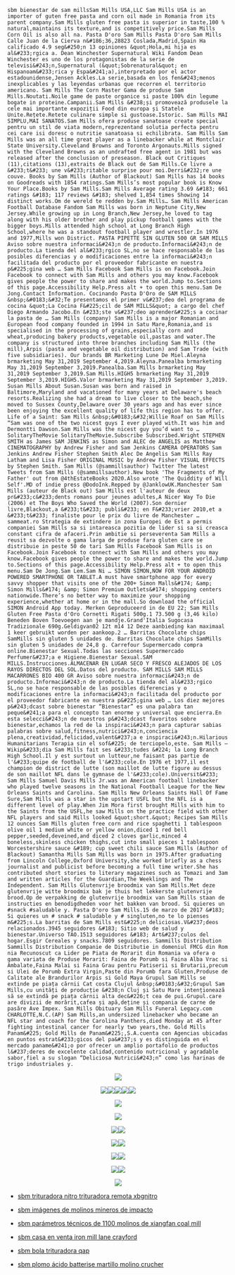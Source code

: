 
```
sbm bienestar de sam millsSam Mills USA,LLC Sam Mills USA is an importer of guten free pasta and corn oil made in Romania from its parent company.Sam Mills gluten free pasta is superior in taste,100 % natural,maintains its texture,and is competitively price.Sam Mills Corn Oil is also all na. Pasta D'oro Sam Mills Pasta D'oro Sam Mills Calle Juan de la Cierva n&#186;36,28823 Coslada,Madrid,Spain Ha calificado 4.9 seg&#250;n 13 opiniones &quot;Hola,mi hija es al&#233;rgica a. Dean Winchester Supernatural Wiki Fandom Dean Winchester es uno de los protagonistas de la serie de televisi&#243;n,Supernatural (&quot;Sobrenatural&quot; en Hispanoam&#233;rica y Espa&#241;a),interpretado por el actor estadounidense,Jensen Ackles.La serie,basada en los fen&#243;menos inexplicables y las leyendas urbanas que recorren el territorio americano. Sam Mills The Corn Master Gama de produse Sam Mills.Noutati.Noile game de paste organice si paste 100% din legume bogate in proteine.Campanii.Sam Mills &#238;și promovează produsele la cele mai importante expoziții Food din europa și Statele Unite.Rețete.Retete culinare simple si gustoase.Istoric. Sam Mills MAI SIMPLU,MAI SANATOS.Sam Mills ofera produse sanatoase create special pentru un stil de viata modern,reprezentand solutia perfecta pentru cei care isi doresc o nutritie sanatoasa si echilibrata. Sam Mills Sam Mills was an all time great player as a linebacker while at Montclair State University.Cleveland Browns and Toronto Argonauts.Mills signed with the Cleveland Browns as an undrafted free agent in 1981 but was released after the conclusion of preseason. Black out Critiques (11),citations (13),extraits de Black out de Sam Mills.Ce livre a &#233;t&#233; une v&#233;ritable surprise pour moi.Derri&#232;re une couve. Books by Sam Mills (Author of Blackout) Sam Mills has 14 books on Goodreads with 1854 ratings.Sam Mills’s most popular book is Know Your Place.Books by Sam Mills.Sam Mills Average rating 3.69 &#183; 661 ratings &#183; 117 reviews &#183; shelved 1,854 times Showing 14 distinct works.Om de wereld te redden by.Sam Mills… Sam Mills American Football Database Fandom Sam Mills was born in Neptune City,New Jersey.While growing up in Long Branch,New Jersey,he loved to tag along with his older brother and play pickup football games with the bigger boys.Mills attended high school at Long Branch High School,where he was a standout football player and wrestler.In 1976 and 1977,Mills won District. PASTA PIPETTE SIN GLUTEN 500 GR SAM MILLS Aviso sobre nuestra informaci&#243;n de producto.Informaci&#243;n de producto.La tienda del al&#233;rgico SL,no se hace responsable de las posibles diferencias y o modificaciones entre la informaci&#243;n facilitada del producto por el proveedor fabricante en nuestra p&#225;gina web … Sam Mills Facebook Sam Mills is on Facebook.Join Facebook to connect with Sam Mills and others you may know.Facebook gives people the power to share and makes the world.Jump to.Sections of this page.Accessibility Help.Press alt + to open this menu.Sam De Jong.Contact Information. Cocinando Pasta D'Oro de SAM MILLS &nbsp;&#0183;&#32;Te presentamos el primer v&#237;deo del programa de cocina &quot;La Cocina F&#225;cil de SAM MILLS&quot; a cargo del chef Diego Armando Jacobo.En &#233;ste v&#237;deo aprender&#225;s a cocinar la pasta de … Sam Mills (company) Sam Mills is a major Romanian and European food company founded in 1994 in Satu Mare,Romania,and is specialised in the processing of grains,especially corn and wheat,producing bakery products,vegetable oil,pastas and water.The company is structured into three branches including Sam Mills (the mill),Arpis (pasta and vegetable oil distribution) and Sam Trade (with five subsidiaries). Our brands BR Marketing Lune De Miel.Aleyna brmarketing May 31,2019 September 4,2019.Aleyna.Panealba brmarketing May 31,2019 September 3,2019.Panealba.Sam Mills brmarketing May 31,2019 September 3,2019.Sam Mills.HIGH5 brmarketing May 31,2019 September 3,2019.HIGH5.Valor brmarketing May 31,2019 September 3,2019. Susan Mills About Susan.Susan was born and raised in Baltimore,Maryland and vacationed for many years at Delaware's beach resorts.Realizing she had a dream to live closer to the beach,she moved to Sussex County,Delaware over 30 years ago and has ever since been enjoying the excellent quality of life this region has to offer. Life of a Saint: Sam Mills &nbsp;&#0183;&#32;Willie Roaf on Sam Mills “Sam was one of the two nicest guys I ever played with.It was him and Dermontti Dawson.Sam Mills was the nicest guy you’d want to … SolitaryTheMovie SolitaryTheMovie.Subscribe Subscribed.Wright STEPHEN SMITH as James SAM JENKINS as Simon and ALEC de ANGELIS as Matthew CINEMATOGRAPHY by Andrew Fisher and Sam Jenkins CAMERA OPERATORS Sam Jenkins Andrew Fisher Stephen Smith Alec De Angelis Sam Mills Ray Latham and Lisa Fisher ORIGINAL MUSIC by Andrew Fisher VISUAL EFFECTS by Stephen Smith. Sam Mills (@sammillsauthor) Twitter The latest Tweets from Sam Mills (@sammillsauthor).New book 'The Fragments of My Father' out from @4thEstateBooks 2020.Also wrote 'The Quiddity of Will Self'.MD of indie press @DodoInk.Repped by @JanklowUK.Manchester Sam Mills (auteur de Black out) Sam Mills est l'auteur de deux pr&#233;c&#233;dents romans pour jeunes adultes,A Nicer Way To Die (2006) et The Boys Who Saved the World (2007).Son dernier livre,Blackout,a &#233;t&#233; publi&#233; en F&#233;vrier 2010,et a &#233;t&#233; finaliste pour le prix du livre de Manchester … sammeat.ro Strategia de extindere in zona Europei de Est a permis companiei Sam Mills sa si intareasca pozitia de lider si sa si creasca constant cifra de afaceri.Prin ambitie si perseverenta Sam Mills a reusit sa dezvolte o gama larga de produse fara gluten care se distribuie in peste 50 de tari Sam Mills Facebook Sam Mills is on Facebook.Join Facebook to connect with Sam Mills and others you may know.Facebook gives people the power to share and makes the world.Jump to.Sections of this page.Accessibility Help.Press alt + to open this menu.Sam De Jong.Sam Lem.Sam Ni … SIMON SIMON,NOW FOR YOUR ANDROID POWERED SMARTPHONE OR TABLET.A must have smartphone app for every savvy shopper that visits one of the 200+ Simon Malls&#174; &amp; Simon Mills&#174; &amp; Simon Premium Outlets&#174; shopping centers nationwide.There’s no better way to maximize your shopping experience,whether at home or in the mall.So download the official SIMON Android App today. Merken Geproduceerd in de EU 22; Sam Mills Gluten Free Pasta d'Oro Cornetti Rigati 500g.1 73.500 g (3,46 kilo) Beneden Boven Toevoegen aan je mandje.Grand'Italia Sugocasa Tradizionale 690g.Geldigvan02 12t m14 12 Deze aanbieding kan maximaal 1 keer gebruikt worden per aankoop.2 … Barritas Chocolate chips SamMills sin gluten 5 unidades de. Barritas Chocolate chips SamMills sin gluten 5 unidades de 24,8 g. Carrefour Supermercado compra online.Bienestar Sexual.Todas las secciones Supermercado Perfumer&#237;a e Higiene.Bienestar Sexual.SAM MILLS.Instrucciones.ALMACENAR EN LUGAR SECO Y FRESCO ALEJADOS DE LOS RAYOS DIRECTOS DEL SOL.Datos del producto. SAM MILLS SAM MILLS MACARRONES BIO 400 GR Aviso sobre nuestra informaci&#243;n de producto.Informaci&#243;n de producto.La tienda del al&#233;rgico SL,no se hace responsable de las posibles diferencias y o modificaciones entre la informaci&#243;n facilitada del producto por el proveedor fabricante en nuestra p&#225;gina web … Los diez mejores p&#243;dcast sobre bienestar “Bienestar” es una palabra tan peque&#241;a para el concepto tan enorme y universal que encierra.En esta selecci&#243;n de nuestros p&#243;dcast favoritos sobre bienestar,echamos la red de la inspiraci&#243;n para capturar sabias palabras sobre salud,fitness,nutrici&#243;n,conciencia plena,creatividad,felicidad,valent&#237;a e inspiraci&#243;n.Hilarious Humanitarians Terapia sin el sof&#225; de terciopelo,este. Sam Mills — Wikip&#233;dia Sam Mills fait ses &#233;tudes &#224; la Long Branch High School.Il y est surtout un lutteur,ne faisant pas partie de l'&#233;quipe de football de l'&#233;cole.En 1976 et 1977,il est champion de district de lutte (son maillot de lutte figure au dessus de son maillot NFL dans le gymnase de l'&#233;cole).Universit&#233; Sam Mills Samuel Davis Mills Jr.was an American football linebacker who played twelve seasons in the National Football League for the New Orleans Saints and Carolina. Sam Mills New Orleans Saints Hall Of Fame Sure,Sam Mills was a star in the upstart USFL but the NFL is a different level of play.When Jim Mora first brought Mills with him to the Saints from the USFL,he saw Mills on the practice field with other NFL players and said Mills looked &quot;short.&quot; Recipes Sam Mills 12 ounces Sam Mills gluten free corn and rice spaghetti 1 tablespoon olive oil 1 medium white or yellow onion,diced 1 red bell pepper,seeded,deveined,and diced 2 cloves garlic,minced 4 boneless,skinless chicken thighs,cut into small pieces 1 tablespoon Worcestershire sauce &#189; cup sweet chili sauce Sam Mills (Author of Blackout) Samantha Mills Sam Mills was born in 1975.After graduating from Lincoln College,Oxford University,she worked briefly as a chess journalist and publicist before becoming a full time writer.She has contributed short stories to literary magazines such as Tomazi and 3am and written articles for the Guardian,The Weeklings and The Independent. Sam Mills Glutenvrije broodmix van Sam Mills.Met deze glutenvrije witte broodmix bak je thuis het lekkerste glutenvrije brood.Op de verpakking de glutenvrije broodmix van Sam Mills staan de instructies en benodigdheden voor het bakken van brood. Si quieres un #snack #saludable y. Pasta D'oro Sam Mills.15 de marzo de 2017 &#183; Si quieres un # snack # saludable y # singluten,no te lo pienses m&#225;s.La barritas de Sam Mills est&#225;n deliciosas.V&#237;deos relacionados.3945 seguidores &#183; Sitio web de salud y bienestar.Universo TAO.1513 seguidores &#183; Art&#237;culos del hogar.Esgir Cereales y snacks.7809 seguidores. Sammills Distribution Sammills Distribution Companie de Distributie in domeniul FMCG din Rom nia Recunoscut ca Lider pe Piata de Morarit din Romania va ofera o gama variata de Produse Morarit: Faina de Porumb si Faina Alba Vrac si Ambalate,Faina Malai si Faina Grau pentru Patiserii si Brutarii,precum si Ulei de Porumb Extra Virgin,Paste din Porumb fara Gluten,Produse de Calitate ale Brandurilor Arpis si Gold Maya Grupul Sam Mills se extinde pe piața cărnii Cat costa Clujul &nbsp;&#0183;&#32;Grupul Sam Mills,cu unități de producție &#238;n Cluj și Satu Mare intenționează să se extindă pe piața cărnii alta dec&#226;t cea de pui.Grupul.care are divizii de morărit,cafea și apă,deține și compania de carne de pasăre Ave Impex. Sam Mills Obituary Sam Mills Funeral Legacy.com CHARLOTTE,N.C.(AP) Sam Mills,an undersized linebacker who became an NFL star and coach for the Carolina Panthers,died Monday at 45 after fighting intestinal cancer for nearly two years,the. Gold Mills Panam&#225; Gold Mills de Panam&#225;,S.A.cuenta con Agencias ubicadas en puntos estrat&#233;gicos del pa&#237;s y es distinguida en el mercado paname&#241;o por ofrecer un amplio portafolio de productos l&#237;deres de excelente calidad,contenido nutricional y agradable sabor,fiel a su slogan “Deliciosa Nutrici&#243;n” como las harinas de trigo industriales y. 
```

<div align="center">

<a href="https://es-crusher.shibang-china.com/github&k=sbm+bienestar+de+sam+mills"><img src="https://static.shibang-china.com/es/crusher/logo.jpg"></a>

<a href="https://es-crusher.shibang-china.com/github&k=sbm+bienestar+de+sam+mills"><img src="https://static.shibang-china.com/es/crusher/index.jpg"></a><a href="https://es-crusher.shibang-china.com/material.htmlgithub&k=sbm+bienestar+de+sam+mills"><img src="https://static.shibang-china.com/es/crusher/material.jpg"></a><a href="https://es-crusher.shibang-china.com/application.htmlgithub&k=sbm+bienestar+de+sam+mills"><img src="https://static.shibang-china.com/es/crusher/application.jpg"></a><a href="https://es-crusher.shibang-china.com/aboutus.htmlgithub&k=sbm+bienestar+de+sam+mills"><img src="https://static.shibang-china.com/es/crusher/aboutus.jpg"></a><a href="https://es-crusher.shibang-china.com/contact.htmlgithub&k=sbm+bienestar+de+sam+mills"><img src="https://static.shibang-china.com/es/crusher/contact.jpg"></a>

<a href="https://es-crusher.shibang-china.com/github&k=sbm+bienestar+de+sam+mills"><img src="https://static.shibang-china.com/es/crusher/banner.jpg"></a>

<a href="https://swt.shibang-china.com/github&k=sbm+bienestar+de+sam+mills"><img src="https://static.shibang-china.com/es/crusher/text.jpg"></a>

<a href="https://swt.shibang-china.com/github&k=sbm+bienestar+de+sam+mills"><img src="https://static.shibang-china.com/es/crusher/chat.jpg"></a><a href="https://es-crusher.shibang-china.com/contact.htmlgithub&k=sbm+bienestar+de+sam+mills"><img src="https://static.shibang-china.com/es/crusher/message.jpg"></a>

<a href="https://es-crusher.shibang-china.com/products/pe.htmlgithub&k=sbm+bienestar+de+sam+mills"><img src="https://static.shibang-china.com/es/crusher/pe.jpg"></a><a href="https://es-crusher.shibang-china.com/products/pf.htmlgithub&k=sbm+bienestar+de+sam+mills"><img src="https://static.shibang-china.com/es/crusher/pf.jpg"></a>

<a href="https://es-crusher.shibang-china.com/products/hpt.htmlgithub&k=sbm+bienestar+de+sam+mills"><img src="https://static.shibang-china.com/es/crusher/hpt.jpg"></a><a href="https://es-crusher.shibang-china.com/products/vsi.htmlgithub&k=sbm+bienestar+de+sam+mills"><img src="https://static.shibang-china.com/es/crusher/vsi.jpg"></a>

<a href="https://es-crusher.shibang-china.com/products/klv.htmlgithub&k=sbm+bienestar+de+sam+mills"><img src="https://static.shibang-china.com/es/crusher/klv.jpg"></a><a href="https://es-crusher.shibang-china.com/products/portable.htmlgithub&k=sbm+bienestar+de+sam+mills"><img src="https://static.shibang-china.com/es/crusher/portable.jpg"></a>

<a href="https://swt.shibang-china.com/github&k=sbm+bienestar+de+sam+mills"><img src="https://static.shibang-china.com/es/crusher/case.jpg"></a>

</div>


* [sbm trituradora nitro trituradora remota xbgnitro](sbm%20trituradora%20nitro%20trituradora%20remota%20xbgnitro.md)

* [sbm imágenes de molinos mineros de impacto](sbm%20im%C3%A1genes%20de%20molinos%20mineros%20de%20impacto.md)

* [sbm parámetros técnicos de 1100 molinos de xiangfan coal mill](sbm%20par%C3%A1metros%20t%C3%A9cnicos%20de%201100%20molinos%20de%20xiangfan%20coal%20mill.md)

* [sbm casa en venta iron mill lane crayford](sbm%20casa%20en%20venta%20iron%20mill%20lane%20crayford.md)

* [sbm bola trituradora qap](sbm%20bola%20trituradora%20qap.md)

* [sbm plomo ácido batterise martillo molino crucher](sbm%20plomo%20%C3%A1cido%20batterise%20martillo%20molino%20crucher.md)